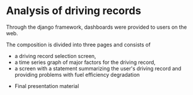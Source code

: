 # Analysis of driving records


Through the django framework, dashboards were provided to users on the web.

The composition is divided into three pages and consists of 
- a driving record selection screen, 
- a time series graph of major factors for the driving record,
- a screen with a statement summarizing the user's driving record and providing problems with fuel efficiency degradation

+ Final presentation material
